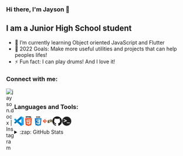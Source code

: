 ### Hi there, I'm Jayson 👋

## I am a Junior High School student

- 🌱 I’m currently learning Object oriented JavaScript and Flutter
- 🥅 2022 Goals: Make more useful utilities and projects that can help peoples lifes!
- ⚡ Fun fact: I can play drums! And I love it!

### Connect with me:

[<img align="left" alt="jayson.docx | Instagram" width="22px" src="https://cdn.jsdelivr.net/npm/simple-icons@v3/icons/instagram.svg" />][instagram]

<br />

### Languages and Tools:

<img align="left" alt="Visual Studio Code" width="26px" src="https://raw.githubusercontent.com/github/explore/80688e429a7d4ef2fca1e82350fe8e3517d3494d/topics/visual-studio-code/visual-studio-code.png" />
<img align="left" alt="HTML5" width="26px" src="https://raw.githubusercontent.com/github/explore/80688e429a7d4ef2fca1e82350fe8e3517d3494d/topics/html/html.png" />
<img align="left" alt="CSS3" width="26px" src="https://raw.githubusercontent.com/github/explore/80688e429a7d4ef2fca1e82350fe8e3517d3494d/topics/css/css.png" />
<img align="left" alt="Git" width="26px" src="https://raw.githubusercontent.com/github/explore/80688e429a7d4ef2fca1e82350fe8e3517d3494d/topics/git/git.png" />
<img align="left" alt="GitHub" width="26px" src="https://raw.githubusercontent.com/github/explore/78df643247d429f6cc873026c0622819ad797942/topics/github/github.png" />
<img align="left" alt="Terminal" width="26px" src="https://raw.githubusercontent.com/github/explore/80688e429a7d4ef2fca1e82350fe8e3517d3494d/topics/terminal/terminal.png" />

<br />
<br />



</details>

<details>
  <summary>:zap: GitHub Stats</summary>

[![Anurag's GitHub stats](https://github-readme-stats.vercel.app/api?username=iamjaysondt)](https://github.com/anuraghazra/github-readme-stats)
  
  <summary>Most used langauges<?summary>

[![Top Langs](https://github-readme-stats.vercel.app/api/top-langs/?username=iamjaysondt&layout=compact)](https://github.com/iamjaysondt/jayson-dl-project-t1)

</details>

[instagram]: https://instagram.com/jayson.docx
